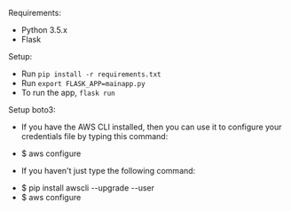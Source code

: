 Requirements:
* Python 3.5.x
* Flask

Setup:
* Run `pip install -r requirements.txt`
* Run `export FLASK_APP=mainapp.py`
* To run the app, `flask run`


Setup boto3:
* If you have the AWS CLI installed, then you can use it to configure your credentials file by typing this command:
- $ aws configure

* If you haven't just type the following command:
- $ pip install awscli --upgrade --user
- $ aws configure